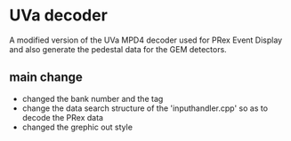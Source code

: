 # UVa decoder
A modified version of the UVa MPD4 decoder used for PRex Event Display and also generate the pedestal data for the GEM detectors.

## main change

* changed the bank number and the tag 
* change the data search structure of the 'inputhandler.cpp' so as to decode the PRex data 
* changed the grephic out style
